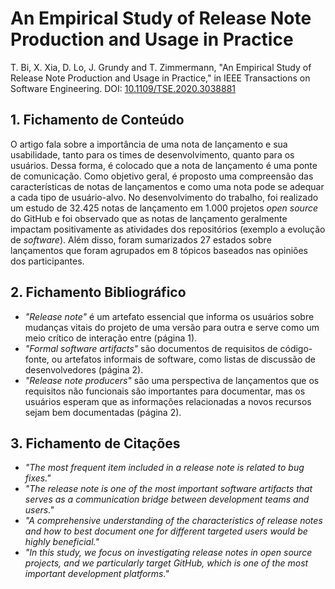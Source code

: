 # An Empirical Study of Release Note Production and Usage in Practice

T. Bi, X. Xia, D. Lo, J. Grundy and T. Zimmermann, "An Empirical Study of Release Note Production and Usage in Practice," in IEEE Transactions on Software Engineering. DOI: [10.1109/TSE.2020.3038881](https://doi.org/10.1109/TSE.2020.3038881)

## 1. Fichamento de Conteúdo

O artigo fala sobre a importância de uma nota de lançamento e sua usabilidade, tanto para os times de desenvolvimento, quanto para os usuários. Dessa forma, é colocado que a nota de lançamento é uma ponte de comunicação. Como objetivo geral, é proposto uma compreensão das características de notas de lançamentos e como uma nota pode se adequar a cada tipo de usuário-alvo. No desenvolvimento do trabalho, foi realizado um estudo de 32.425 notas de lançamento em 1.000 projetos *open source* do GitHub e foi observado que as notas de lançamento geralmente impactam positivamente as atividades dos repositórios (exemplo a evolução de *software*). Além disso, foram sumarizados 27 estados sobre lançamentos que foram agrupados em 8 tópicos baseados nas opiniões dos participantes.

## 2. Fichamento Bibliográfico

- _"Release note"_ é um artefato essencial que informa os usuários sobre mudanças vitais do projeto de uma versão para outra e serve como um meio crítico de interação entre (página 1).
- _"Formal software artifacts"_ são documentos de requisitos de código-fonte, ou artefatos informais de software, como listas de discussão de desenvolvedores (página 2).
- _"Release note producers"_ são uma perspectiva de lançamentos que os requisitos não funcionais são importantes para documentar, mas os usuários esperam que as informações relacionadas a novos recursos sejam bem documentadas (página 2).

## 3. Fichamento de Citações

- _"The most frequent item included in a release note is related to bug fixes."_
- _"The release note is one of the most important software artifacts that serves as a communication bridge between development teams and users."_
- _"A comprehensive understanding of the characteristics of release notes and how to best document one for different targeted users would be highly beneficial."_
- _"In this study, we focus on investigating release notes in open source projects, and we particularly target GitHub, which is one of the most important development platforms."_
